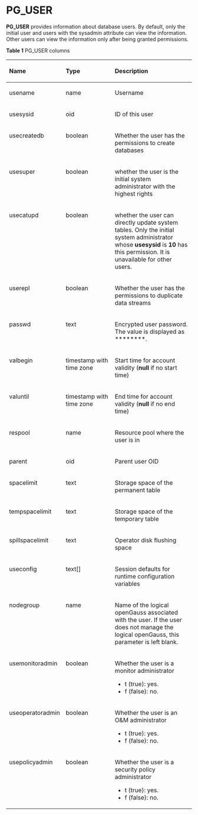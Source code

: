 # PG\_USER<a name="EN-US_TOPIC_0289900531"></a>

**PG\_USER**  provides information about database users. By default, only the initial user and users with the sysadmin attribute can view the information. Other users can view the information only after being granted permissions.

**Table  1**  PG\_USER columns

<a name="en-us_topic_0283137034_en-us_topic_0237122472_en-us_topic_0059778611_tbb0de3f5edc64a3796c5876dfe01f652"></a>
<table><thead align="left"><tr id="en-us_topic_0283137034_en-us_topic_0237122472_en-us_topic_0059778611_rae9e0e4d5d494362905b26356ea44457"><th class="cellrowborder" valign="top" width="24.68%" id="mcps1.2.4.1.1"><p id="en-us_topic_0283137034_en-us_topic_0237122472_en-us_topic_0059778611_a220949cefa3145d3b711934ffff84e08"><a name="en-us_topic_0283137034_en-us_topic_0237122472_en-us_topic_0059778611_a220949cefa3145d3b711934ffff84e08"></a><a name="en-us_topic_0283137034_en-us_topic_0237122472_en-us_topic_0059778611_a220949cefa3145d3b711934ffff84e08"></a>Name</p>
</th>
<th class="cellrowborder" valign="top" width="28.01%" id="mcps1.2.4.1.2"><p id="en-us_topic_0283137034_en-us_topic_0237122472_en-us_topic_0059778611_adb1a507cdb4d4656b875656a1d61a3a6"><a name="en-us_topic_0283137034_en-us_topic_0237122472_en-us_topic_0059778611_adb1a507cdb4d4656b875656a1d61a3a6"></a><a name="en-us_topic_0283137034_en-us_topic_0237122472_en-us_topic_0059778611_adb1a507cdb4d4656b875656a1d61a3a6"></a>Type</p>
</th>
<th class="cellrowborder" valign="top" width="47.31%" id="mcps1.2.4.1.3"><p id="en-us_topic_0283137034_en-us_topic_0237122472_en-us_topic_0059778611_ac7d5c917d14746de8839647c506ef0c8"><a name="en-us_topic_0283137034_en-us_topic_0237122472_en-us_topic_0059778611_ac7d5c917d14746de8839647c506ef0c8"></a><a name="en-us_topic_0283137034_en-us_topic_0237122472_en-us_topic_0059778611_ac7d5c917d14746de8839647c506ef0c8"></a>Description</p>
</th>
</tr>
</thead>
<tbody><tr id="en-us_topic_0283137034_en-us_topic_0237122472_en-us_topic_0059778611_rfd56622030de423da439ea47cf94a6b2"><td class="cellrowborder" valign="top" width="24.68%" headers="mcps1.2.4.1.1 "><p id="en-us_topic_0283137034_en-us_topic_0237122472_en-us_topic_0059778611_a52496876e779406d9816371b2b490faf"><a name="en-us_topic_0283137034_en-us_topic_0237122472_en-us_topic_0059778611_a52496876e779406d9816371b2b490faf"></a><a name="en-us_topic_0283137034_en-us_topic_0237122472_en-us_topic_0059778611_a52496876e779406d9816371b2b490faf"></a>usename</p>
</td>
<td class="cellrowborder" valign="top" width="28.01%" headers="mcps1.2.4.1.2 "><p id="en-us_topic_0283137034_en-us_topic_0237122472_en-us_topic_0059778611_a4e908674a9d94e5e9e1ae55a1c26e1f1"><a name="en-us_topic_0283137034_en-us_topic_0237122472_en-us_topic_0059778611_a4e908674a9d94e5e9e1ae55a1c26e1f1"></a><a name="en-us_topic_0283137034_en-us_topic_0237122472_en-us_topic_0059778611_a4e908674a9d94e5e9e1ae55a1c26e1f1"></a>name</p>
</td>
<td class="cellrowborder" valign="top" width="47.31%" headers="mcps1.2.4.1.3 "><p id="en-us_topic_0283137034_en-us_topic_0237122472_en-us_topic_0059778611_a8692f999703a412a900916f3e8767fe0"><a name="en-us_topic_0283137034_en-us_topic_0237122472_en-us_topic_0059778611_a8692f999703a412a900916f3e8767fe0"></a><a name="en-us_topic_0283137034_en-us_topic_0237122472_en-us_topic_0059778611_a8692f999703a412a900916f3e8767fe0"></a>Username</p>
</td>
</tr>
<tr id="en-us_topic_0283137034_en-us_topic_0237122472_en-us_topic_0059778611_r43145b59ce9b467fa1783ccd6091e6c0"><td class="cellrowborder" valign="top" width="24.68%" headers="mcps1.2.4.1.1 "><p id="en-us_topic_0283137034_en-us_topic_0237122472_en-us_topic_0059778611_a45c2d2d68498432aae9977d7d7e22fc1"><a name="en-us_topic_0283137034_en-us_topic_0237122472_en-us_topic_0059778611_a45c2d2d68498432aae9977d7d7e22fc1"></a><a name="en-us_topic_0283137034_en-us_topic_0237122472_en-us_topic_0059778611_a45c2d2d68498432aae9977d7d7e22fc1"></a>usesysid</p>
</td>
<td class="cellrowborder" valign="top" width="28.01%" headers="mcps1.2.4.1.2 "><p id="en-us_topic_0283137034_en-us_topic_0237122472_en-us_topic_0059778611_a323e39d2642e444fb3f401eae7c99826"><a name="en-us_topic_0283137034_en-us_topic_0237122472_en-us_topic_0059778611_a323e39d2642e444fb3f401eae7c99826"></a><a name="en-us_topic_0283137034_en-us_topic_0237122472_en-us_topic_0059778611_a323e39d2642e444fb3f401eae7c99826"></a>oid</p>
</td>
<td class="cellrowborder" valign="top" width="47.31%" headers="mcps1.2.4.1.3 "><p id="en-us_topic_0283137034_en-us_topic_0237122472_en-us_topic_0059778611_a12ec70cbdc7a42998db9211910d7d53b"><a name="en-us_topic_0283137034_en-us_topic_0237122472_en-us_topic_0059778611_a12ec70cbdc7a42998db9211910d7d53b"></a><a name="en-us_topic_0283137034_en-us_topic_0237122472_en-us_topic_0059778611_a12ec70cbdc7a42998db9211910d7d53b"></a>ID of this user</p>
</td>
</tr>
<tr id="en-us_topic_0283137034_en-us_topic_0237122472_en-us_topic_0059778611_r1f3389ea79e54ae9a669b3b28f69efb6"><td class="cellrowborder" valign="top" width="24.68%" headers="mcps1.2.4.1.1 "><p id="en-us_topic_0283137034_en-us_topic_0237122472_en-us_topic_0059778611_aca01a74838af43f7b8a4461931d9fb44"><a name="en-us_topic_0283137034_en-us_topic_0237122472_en-us_topic_0059778611_aca01a74838af43f7b8a4461931d9fb44"></a><a name="en-us_topic_0283137034_en-us_topic_0237122472_en-us_topic_0059778611_aca01a74838af43f7b8a4461931d9fb44"></a>usecreatedb</p>
</td>
<td class="cellrowborder" valign="top" width="28.01%" headers="mcps1.2.4.1.2 "><p id="zh-cn_topic_0283137034_zh-cn_topic_0237122472_zh-cn_topic_0059778611_a1055eb394a74431cada088d471d8bea0"><a name="zh-cn_topic_0283137034_zh-cn_topic_0237122472_zh-cn_topic_0059778611_a1055eb394a74431cada088d471d8bea0"></a><a name="zh-cn_topic_0283137034_zh-cn_topic_0237122472_zh-cn_topic_0059778611_a1055eb394a74431cada088d471d8bea0"></a><span id="zh-cn_topic_0283137034_zh-cn_topic_0237122472_text1096519713102"><a name="zh-cn_topic_0283137034_zh-cn_topic_0237122472_text1096519713102"></a><a name="zh-cn_topic_0283137034_zh-cn_topic_0237122472_text1096519713102"></a>boolean</span></p>
</td>
<td class="cellrowborder" valign="top" width="47.31%" headers="mcps1.2.4.1.3 "><p id="en-us_topic_0283137034_en-us_topic_0237122472_en-us_topic_0059778611_abf92a1964d8448089b988cd5432c88a2"><a name="en-us_topic_0283137034_en-us_topic_0237122472_en-us_topic_0059778611_abf92a1964d8448089b988cd5432c88a2"></a><a name="en-us_topic_0283137034_en-us_topic_0237122472_en-us_topic_0059778611_abf92a1964d8448089b988cd5432c88a2"></a>Whether the user has the permissions to create databases</p>
</td>
</tr>
<tr id="en-us_topic_0283137034_en-us_topic_0237122472_en-us_topic_0059778611_refee702064af4f809eb7205bc5136a90"><td class="cellrowborder" valign="top" width="24.68%" headers="mcps1.2.4.1.1 "><p id="en-us_topic_0283137034_en-us_topic_0237122472_en-us_topic_0059778611_a006290e5015b42eabd54ffd8384803d8"><a name="en-us_topic_0283137034_en-us_topic_0237122472_en-us_topic_0059778611_a006290e5015b42eabd54ffd8384803d8"></a><a name="en-us_topic_0283137034_en-us_topic_0237122472_en-us_topic_0059778611_a006290e5015b42eabd54ffd8384803d8"></a>usesuper</p>
</td>
<td class="cellrowborder" valign="top" width="28.01%" headers="mcps1.2.4.1.2 "><p id="zh-cn_topic_0283137034_zh-cn_topic_0237122472_zh-cn_topic_0059778611_a9a4fc10468ef45d09d812584d530c057"><a name="zh-cn_topic_0283137034_zh-cn_topic_0237122472_zh-cn_topic_0059778611_a9a4fc10468ef45d09d812584d530c057"></a><a name="zh-cn_topic_0283137034_zh-cn_topic_0237122472_zh-cn_topic_0059778611_a9a4fc10468ef45d09d812584d530c057"></a><span id="text143929514469"><a name="text143929514469"></a><a name="text143929514469"></a>boolean</span></p>
</td>
<td class="cellrowborder" valign="top" width="47.31%" headers="mcps1.2.4.1.3 "><p id="en-us_topic_0283137034_en-us_topic_0237122472_en-us_topic_0059778611_aba6156b2dc064cd095bff87af63fad1b"><a name="en-us_topic_0283137034_en-us_topic_0237122472_en-us_topic_0059778611_aba6156b2dc064cd095bff87af63fad1b"></a><a name="en-us_topic_0283137034_en-us_topic_0237122472_en-us_topic_0059778611_aba6156b2dc064cd095bff87af63fad1b"></a>whether the user is the initial system administrator with the highest rights</p>
</td>
</tr>
<tr id="en-us_topic_0283137034_en-us_topic_0237122472_en-us_topic_0059778611_ra849cce9d7bb4e62801388bcf330fe37"><td class="cellrowborder" valign="top" width="24.68%" headers="mcps1.2.4.1.1 "><p id="en-us_topic_0283137034_en-us_topic_0237122472_en-us_topic_0059778611_a508cc43912c44891bb5944f9c64677ed"><a name="en-us_topic_0283137034_en-us_topic_0237122472_en-us_topic_0059778611_a508cc43912c44891bb5944f9c64677ed"></a><a name="en-us_topic_0283137034_en-us_topic_0237122472_en-us_topic_0059778611_a508cc43912c44891bb5944f9c64677ed"></a>usecatupd</p>
</td>
<td class="cellrowborder" valign="top" width="28.01%" headers="mcps1.2.4.1.2 "><p id="zh-cn_topic_0283137034_zh-cn_topic_0237122472_zh-cn_topic_0059778611_ad66f409d390c42ac94d062f5cb4aaa5b"><a name="zh-cn_topic_0283137034_zh-cn_topic_0237122472_zh-cn_topic_0059778611_ad66f409d390c42ac94d062f5cb4aaa5b"></a><a name="zh-cn_topic_0283137034_zh-cn_topic_0237122472_zh-cn_topic_0059778611_ad66f409d390c42ac94d062f5cb4aaa5b"></a><span id="text13970952194617"><a name="text13970952194617"></a><a name="text13970952194617"></a>boolean</span></p>
</td>
<td class="cellrowborder" valign="top" width="47.31%" headers="mcps1.2.4.1.3 "><p id="en-us_topic_0283137034_en-us_topic_0237122472_en-us_topic_0059778259_a99ef9ae1689f41f1ac8d15338dd526ae"><a name="en-us_topic_0283137034_en-us_topic_0237122472_en-us_topic_0059778259_a99ef9ae1689f41f1ac8d15338dd526ae"></a><a name="en-us_topic_0283137034_en-us_topic_0237122472_en-us_topic_0059778259_a99ef9ae1689f41f1ac8d15338dd526ae"></a>whether the user can directly update system tables. Only the initial system administrator whose <strong id="en-us_topic_0237122472_b196341522447"><a name="en-us_topic_0237122472_b196341522447"></a><a name="en-us_topic_0237122472_b196341522447"></a>usesysid</strong> is <strong id="en-us_topic_0237122472_b126341124443"><a name="en-us_topic_0237122472_b126341124443"></a><a name="en-us_topic_0237122472_b126341124443"></a>10</strong> has this permission. It is unavailable for other users.</p>
</td>
</tr>
<tr id="en-us_topic_0283137034_en-us_topic_0237122472_en-us_topic_0059778611_r32778ede7f9e4abc99d8d4faaa68de94"><td class="cellrowborder" valign="top" width="24.68%" headers="mcps1.2.4.1.1 "><p id="en-us_topic_0283137034_en-us_topic_0237122472_en-us_topic_0059778611_a01ea128194444831b2f0d932c74b1d0d"><a name="en-us_topic_0283137034_en-us_topic_0237122472_en-us_topic_0059778611_a01ea128194444831b2f0d932c74b1d0d"></a><a name="en-us_topic_0283137034_en-us_topic_0237122472_en-us_topic_0059778611_a01ea128194444831b2f0d932c74b1d0d"></a>userepl</p>
</td>
<td class="cellrowborder" valign="top" width="28.01%" headers="mcps1.2.4.1.2 "><p id="zh-cn_topic_0283137034_zh-cn_topic_0237122472_zh-cn_topic_0059778611_a7a973664a8934e3ea8530f63e56fc4dd"><a name="zh-cn_topic_0283137034_zh-cn_topic_0237122472_zh-cn_topic_0059778611_a7a973664a8934e3ea8530f63e56fc4dd"></a><a name="zh-cn_topic_0283137034_zh-cn_topic_0237122472_zh-cn_topic_0059778611_a7a973664a8934e3ea8530f63e56fc4dd"></a><span id="text1448018559462"><a name="text1448018559462"></a><a name="text1448018559462"></a>boolean</span></p>
</td>
<td class="cellrowborder" valign="top" width="47.31%" headers="mcps1.2.4.1.3 "><p id="en-us_topic_0283137034_en-us_topic_0237122472_en-us_topic_0059778611_a896a562703c14119b20bbdcdc439af33"><a name="en-us_topic_0283137034_en-us_topic_0237122472_en-us_topic_0059778611_a896a562703c14119b20bbdcdc439af33"></a><a name="en-us_topic_0283137034_en-us_topic_0237122472_en-us_topic_0059778611_a896a562703c14119b20bbdcdc439af33"></a>Whether the user has the permissions to duplicate data streams</p>
</td>
</tr>
<tr id="en-us_topic_0283137034_en-us_topic_0237122472_en-us_topic_0059778611_r87612409a14045169b9f7d697a6dee0a"><td class="cellrowborder" valign="top" width="24.68%" headers="mcps1.2.4.1.1 "><p id="en-us_topic_0283137034_en-us_topic_0237122472_en-us_topic_0059778611_a2a39e2a78cf6452bbd44cc3e93492576"><a name="en-us_topic_0283137034_en-us_topic_0237122472_en-us_topic_0059778611_a2a39e2a78cf6452bbd44cc3e93492576"></a><a name="en-us_topic_0283137034_en-us_topic_0237122472_en-us_topic_0059778611_a2a39e2a78cf6452bbd44cc3e93492576"></a>passwd</p>
</td>
<td class="cellrowborder" valign="top" width="28.01%" headers="mcps1.2.4.1.2 "><p id="en-us_topic_0283137034_en-us_topic_0237122472_en-us_topic_0059778611_a8b4cc867699c4b8796a4dd73416f6ee2"><a name="en-us_topic_0283137034_en-us_topic_0237122472_en-us_topic_0059778611_a8b4cc867699c4b8796a4dd73416f6ee2"></a><a name="en-us_topic_0283137034_en-us_topic_0237122472_en-us_topic_0059778611_a8b4cc867699c4b8796a4dd73416f6ee2"></a>text</p>
</td>
<td class="cellrowborder" valign="top" width="47.31%" headers="mcps1.2.4.1.3 "><p id="en-us_topic_0283137034_en-us_topic_0237122472_en-us_topic_0059778611_a5b32e0f52ab948f4b84d2e41428161e1"><a name="en-us_topic_0283137034_en-us_topic_0237122472_en-us_topic_0059778611_a5b32e0f52ab948f4b84d2e41428161e1"></a><a name="en-us_topic_0283137034_en-us_topic_0237122472_en-us_topic_0059778611_a5b32e0f52ab948f4b84d2e41428161e1"></a>Encrypted user password. The value is displayed as ********.</p>
</td>
</tr>
<tr id="en-us_topic_0283137034_en-us_topic_0237122472_en-us_topic_0059778611_r69d39d638a6846589103afde65539fac"><td class="cellrowborder" valign="top" width="24.68%" headers="mcps1.2.4.1.1 "><p id="en-us_topic_0283137034_en-us_topic_0237122472_en-us_topic_0059778611_a963a714a523a429794e7a29634df10e1"><a name="en-us_topic_0283137034_en-us_topic_0237122472_en-us_topic_0059778611_a963a714a523a429794e7a29634df10e1"></a><a name="en-us_topic_0283137034_en-us_topic_0237122472_en-us_topic_0059778611_a963a714a523a429794e7a29634df10e1"></a>valbegin</p>
</td>
<td class="cellrowborder" valign="top" width="28.01%" headers="mcps1.2.4.1.2 "><p id="en-us_topic_0283137034_en-us_topic_0237122472_en-us_topic_0059778611_a14808ae5a3ad40058710710d6ae06d1d"><a name="en-us_topic_0283137034_en-us_topic_0237122472_en-us_topic_0059778611_a14808ae5a3ad40058710710d6ae06d1d"></a><a name="en-us_topic_0283137034_en-us_topic_0237122472_en-us_topic_0059778611_a14808ae5a3ad40058710710d6ae06d1d"></a>timestamp with time zone</p>
</td>
<td class="cellrowborder" valign="top" width="47.31%" headers="mcps1.2.4.1.3 "><p id="en-us_topic_0283137034_en-us_topic_0237122472_en-us_topic_0059778611_a5ea29aede65240fbbca655a872762360"><a name="en-us_topic_0283137034_en-us_topic_0237122472_en-us_topic_0059778611_a5ea29aede65240fbbca655a872762360"></a><a name="en-us_topic_0283137034_en-us_topic_0237122472_en-us_topic_0059778611_a5ea29aede65240fbbca655a872762360"></a>Start time for account validity (<strong id="en-us_topic_0237122472_b19639921446"><a name="en-us_topic_0237122472_b19639921446"></a><a name="en-us_topic_0237122472_b19639921446"></a>null</strong> if no start time)</p>
</td>
</tr>
<tr id="en-us_topic_0283137034_en-us_topic_0237122472_en-us_topic_0059778611_r156e6dba3d1a47df97f457a9daea27ca"><td class="cellrowborder" valign="top" width="24.68%" headers="mcps1.2.4.1.1 "><p id="en-us_topic_0283137034_en-us_topic_0237122472_en-us_topic_0059778611_a8ccd57fc59b54ea4b2507b7aa4b6fe0f"><a name="en-us_topic_0283137034_en-us_topic_0237122472_en-us_topic_0059778611_a8ccd57fc59b54ea4b2507b7aa4b6fe0f"></a><a name="en-us_topic_0283137034_en-us_topic_0237122472_en-us_topic_0059778611_a8ccd57fc59b54ea4b2507b7aa4b6fe0f"></a>valuntil</p>
</td>
<td class="cellrowborder" valign="top" width="28.01%" headers="mcps1.2.4.1.2 "><p id="en-us_topic_0283137034_en-us_topic_0237122472_en-us_topic_0059778611_afe228ae5fd3d40c88605fefdbe225b43"><a name="en-us_topic_0283137034_en-us_topic_0237122472_en-us_topic_0059778611_afe228ae5fd3d40c88605fefdbe225b43"></a><a name="en-us_topic_0283137034_en-us_topic_0237122472_en-us_topic_0059778611_afe228ae5fd3d40c88605fefdbe225b43"></a>timestamp with time zone</p>
</td>
<td class="cellrowborder" valign="top" width="47.31%" headers="mcps1.2.4.1.3 "><p id="en-us_topic_0283137034_en-us_topic_0237122472_en-us_topic_0059778611_a5fd05a5916c14c3a9f5d32a66ce0def0"><a name="en-us_topic_0283137034_en-us_topic_0237122472_en-us_topic_0059778611_a5fd05a5916c14c3a9f5d32a66ce0def0"></a><a name="en-us_topic_0283137034_en-us_topic_0237122472_en-us_topic_0059778611_a5fd05a5916c14c3a9f5d32a66ce0def0"></a>End time for account validity (<strong id="en-us_topic_0237122472_b15640182114416"><a name="en-us_topic_0237122472_b15640182114416"></a><a name="en-us_topic_0237122472_b15640182114416"></a>null</strong> if no end time)</p>
</td>
</tr>
<tr id="en-us_topic_0283137034_en-us_topic_0237122472_en-us_topic_0059778611_ra43812e91f80430883bc4a793ca003ca"><td class="cellrowborder" valign="top" width="24.68%" headers="mcps1.2.4.1.1 "><p id="en-us_topic_0283137034_en-us_topic_0237122472_en-us_topic_0059778611_aae6e5484e9514ac4b8d9afe4a092aac8"><a name="en-us_topic_0283137034_en-us_topic_0237122472_en-us_topic_0059778611_aae6e5484e9514ac4b8d9afe4a092aac8"></a><a name="en-us_topic_0283137034_en-us_topic_0237122472_en-us_topic_0059778611_aae6e5484e9514ac4b8d9afe4a092aac8"></a>respool</p>
</td>
<td class="cellrowborder" valign="top" width="28.01%" headers="mcps1.2.4.1.2 "><p id="en-us_topic_0283137034_en-us_topic_0237122472_en-us_topic_0059778611_a341c1e567e9c46c19d19ebdfc03d5d65"><a name="en-us_topic_0283137034_en-us_topic_0237122472_en-us_topic_0059778611_a341c1e567e9c46c19d19ebdfc03d5d65"></a><a name="en-us_topic_0283137034_en-us_topic_0237122472_en-us_topic_0059778611_a341c1e567e9c46c19d19ebdfc03d5d65"></a>name</p>
</td>
<td class="cellrowborder" valign="top" width="47.31%" headers="mcps1.2.4.1.3 "><p id="en-us_topic_0283137034_en-us_topic_0237122472_en-us_topic_0059778611_ad016eccebf554befbe40cfddb03fd058"><a name="en-us_topic_0283137034_en-us_topic_0237122472_en-us_topic_0059778611_ad016eccebf554befbe40cfddb03fd058"></a><a name="en-us_topic_0283137034_en-us_topic_0237122472_en-us_topic_0059778611_ad016eccebf554befbe40cfddb03fd058"></a>Resource pool where the user is in</p>
</td>
</tr>
<tr id="en-us_topic_0283137034_en-us_topic_0237122472_en-us_topic_0059778611_row383068515643"><td class="cellrowborder" valign="top" width="24.68%" headers="mcps1.2.4.1.1 "><p id="en-us_topic_0283137034_en-us_topic_0237122472_en-us_topic_0059778611_p4185010015643"><a name="en-us_topic_0283137034_en-us_topic_0237122472_en-us_topic_0059778611_p4185010015643"></a><a name="en-us_topic_0283137034_en-us_topic_0237122472_en-us_topic_0059778611_p4185010015643"></a>parent</p>
</td>
<td class="cellrowborder" valign="top" width="28.01%" headers="mcps1.2.4.1.2 "><p id="en-us_topic_0283137034_en-us_topic_0237122472_en-us_topic_0059778611_p3441490215643"><a name="en-us_topic_0283137034_en-us_topic_0237122472_en-us_topic_0059778611_p3441490215643"></a><a name="en-us_topic_0283137034_en-us_topic_0237122472_en-us_topic_0059778611_p3441490215643"></a>oid</p>
</td>
<td class="cellrowborder" valign="top" width="47.31%" headers="mcps1.2.4.1.3 "><p id="en-us_topic_0283137034_en-us_topic_0237122472_en-us_topic_0059778611_p3614369315643"><a name="en-us_topic_0283137034_en-us_topic_0237122472_en-us_topic_0059778611_p3614369315643"></a><a name="en-us_topic_0283137034_en-us_topic_0237122472_en-us_topic_0059778611_p3614369315643"></a>Parent user OID</p>
</td>
</tr>
<tr id="en-us_topic_0283137034_en-us_topic_0237122472_en-us_topic_0059778611_row461410491579"><td class="cellrowborder" valign="top" width="24.68%" headers="mcps1.2.4.1.1 "><p id="en-us_topic_0283137034_en-us_topic_0237122472_en-us_topic_0059778611_p464374871579"><a name="en-us_topic_0283137034_en-us_topic_0237122472_en-us_topic_0059778611_p464374871579"></a><a name="en-us_topic_0283137034_en-us_topic_0237122472_en-us_topic_0059778611_p464374871579"></a>spacelimit</p>
</td>
<td class="cellrowborder" valign="top" width="28.01%" headers="mcps1.2.4.1.2 "><p id="en-us_topic_0283137034_en-us_topic_0237122472_en-us_topic_0059778611_p33400731579"><a name="en-us_topic_0283137034_en-us_topic_0237122472_en-us_topic_0059778611_p33400731579"></a><a name="en-us_topic_0283137034_en-us_topic_0237122472_en-us_topic_0059778611_p33400731579"></a>text</p>
</td>
<td class="cellrowborder" valign="top" width="47.31%" headers="mcps1.2.4.1.3 "><p id="en-us_topic_0283137034_en-us_topic_0237122472_en-us_topic_0059778611_p21104791579"><a name="en-us_topic_0283137034_en-us_topic_0237122472_en-us_topic_0059778611_p21104791579"></a><a name="en-us_topic_0283137034_en-us_topic_0237122472_en-us_topic_0059778611_p21104791579"></a>Storage space of the permanent table</p>
</td>
</tr>
<tr id="en-us_topic_0283137034_en-us_topic_0237122472_row16589194104013"><td class="cellrowborder" valign="top" width="24.68%" headers="mcps1.2.4.1.1 "><p id="en-us_topic_0283137034_en-us_topic_0237122472_p1158910404014"><a name="en-us_topic_0283137034_en-us_topic_0237122472_p1158910404014"></a><a name="en-us_topic_0283137034_en-us_topic_0237122472_p1158910404014"></a>tempspacelimit</p>
</td>
<td class="cellrowborder" valign="top" width="28.01%" headers="mcps1.2.4.1.2 "><p id="en-us_topic_0283137034_en-us_topic_0237122472_p14589940409"><a name="en-us_topic_0283137034_en-us_topic_0237122472_p14589940409"></a><a name="en-us_topic_0283137034_en-us_topic_0237122472_p14589940409"></a>text</p>
</td>
<td class="cellrowborder" valign="top" width="47.31%" headers="mcps1.2.4.1.3 "><p id="en-us_topic_0283137034_en-us_topic_0237122472_p55891049404"><a name="en-us_topic_0283137034_en-us_topic_0237122472_p55891049404"></a><a name="en-us_topic_0283137034_en-us_topic_0237122472_p55891049404"></a>Storage space of the temporary table</p>
</td>
</tr>
<tr id="en-us_topic_0283137034_en-us_topic_0237122472_row17231359408"><td class="cellrowborder" valign="top" width="24.68%" headers="mcps1.2.4.1.1 "><p id="en-us_topic_0283137034_en-us_topic_0237122472_p4231456405"><a name="en-us_topic_0283137034_en-us_topic_0237122472_p4231456405"></a><a name="en-us_topic_0283137034_en-us_topic_0237122472_p4231456405"></a>spillspacelimit</p>
</td>
<td class="cellrowborder" valign="top" width="28.01%" headers="mcps1.2.4.1.2 "><p id="en-us_topic_0283137034_en-us_topic_0237122472_p42313524017"><a name="en-us_topic_0283137034_en-us_topic_0237122472_p42313524017"></a><a name="en-us_topic_0283137034_en-us_topic_0237122472_p42313524017"></a>text</p>
</td>
<td class="cellrowborder" valign="top" width="47.31%" headers="mcps1.2.4.1.3 "><p id="en-us_topic_0283137034_en-us_topic_0237122472_p6231594013"><a name="en-us_topic_0283137034_en-us_topic_0237122472_p6231594013"></a><a name="en-us_topic_0283137034_en-us_topic_0237122472_p6231594013"></a>Operator disk flushing space</p>
</td>
</tr>
<tr id="en-us_topic_0283137034_en-us_topic_0237122472_en-us_topic_0059778611_r795fec510dd14dd8bcf8b359421b619c"><td class="cellrowborder" valign="top" width="24.68%" headers="mcps1.2.4.1.1 "><p id="en-us_topic_0283137034_en-us_topic_0237122472_en-us_topic_0059778611_a74632df9487d4c4bb1e06774daf81d1c"><a name="en-us_topic_0283137034_en-us_topic_0237122472_en-us_topic_0059778611_a74632df9487d4c4bb1e06774daf81d1c"></a><a name="en-us_topic_0283137034_en-us_topic_0237122472_en-us_topic_0059778611_a74632df9487d4c4bb1e06774daf81d1c"></a>useconfig</p>
</td>
<td class="cellrowborder" valign="top" width="28.01%" headers="mcps1.2.4.1.2 "><p id="en-us_topic_0283137034_en-us_topic_0237122472_en-us_topic_0059778611_a4616d729ddcc41adba8d644b2fa1e0f1"><a name="en-us_topic_0283137034_en-us_topic_0237122472_en-us_topic_0059778611_a4616d729ddcc41adba8d644b2fa1e0f1"></a><a name="en-us_topic_0283137034_en-us_topic_0237122472_en-us_topic_0059778611_a4616d729ddcc41adba8d644b2fa1e0f1"></a>text[]</p>
</td>
<td class="cellrowborder" valign="top" width="47.31%" headers="mcps1.2.4.1.3 "><p id="en-us_topic_0283137034_en-us_topic_0237122472_en-us_topic_0059778611_af38085fb2e844f6c94bd332dcca0903e"><a name="en-us_topic_0283137034_en-us_topic_0237122472_en-us_topic_0059778611_af38085fb2e844f6c94bd332dcca0903e"></a><a name="en-us_topic_0283137034_en-us_topic_0237122472_en-us_topic_0059778611_af38085fb2e844f6c94bd332dcca0903e"></a>Session defaults for runtime configuration variables</p>
</td>
</tr>
<tr id="en-us_topic_0283137034_en-us_topic_0237122472_row3383125316230"><td class="cellrowborder" valign="top" width="24.68%" headers="mcps1.2.4.1.1 "><p id="en-us_topic_0283137034_en-us_topic_0237122472_p038365316230"><a name="en-us_topic_0283137034_en-us_topic_0237122472_p038365316230"></a><a name="en-us_topic_0283137034_en-us_topic_0237122472_p038365316230"></a>nodegroup</p>
</td>
<td class="cellrowborder" valign="top" width="28.01%" headers="mcps1.2.4.1.2 "><p id="en-us_topic_0283137034_en-us_topic_0237122472_p1638355314230"><a name="en-us_topic_0283137034_en-us_topic_0237122472_p1638355314230"></a><a name="en-us_topic_0283137034_en-us_topic_0237122472_p1638355314230"></a>name</p>
</td>
<td class="cellrowborder" valign="top" width="47.31%" headers="mcps1.2.4.1.3 "><p id="en-us_topic_0283137034_en-us_topic_0237122472_p23836535234"><a name="en-us_topic_0283137034_en-us_topic_0237122472_p23836535234"></a><a name="en-us_topic_0283137034_en-us_topic_0237122472_p23836535234"></a>Name of the logical <span id="text179123126198"><a name="text179123126198"></a><a name="text179123126198"></a>openGauss</span> associated with the user. If the user does not manage the logical <span id="text1741521935"><a name="text1741521935"></a><a name="text1741521935"></a>openGauss</span>, this parameter is left blank.</p>
</td>
</tr>
<tr id="row5334173912326"><td class="cellrowborder" valign="top" width="24.68%" headers="mcps1.2.4.1.1 "><p id="p20734171716349"><a name="p20734171716349"></a><a name="p20734171716349"></a>usemonitoradmin</p>
</td>
<td class="cellrowborder" valign="top" width="28.01%" headers="mcps1.2.4.1.2 "><p id="p147341175341"><a name="p147341175341"></a><a name="p147341175341"></a>boolean</p>
</td>
<td class="cellrowborder" valign="top" width="47.31%" headers="mcps1.2.4.1.3 "><p id="p157342017173418"><a name="p157342017173418"></a><a name="p157342017173418"></a>Whether the user is a monitor administrator</p>
<a name="ul1563875913503"></a><a name="ul1563875913503"></a><ul id="ul1563875913503"><li>t (true): yes. </li><li>f (false): no.</li></ul>
</td>
</tr>
<tr id="row204785368321"><td class="cellrowborder" valign="top" width="24.68%" headers="mcps1.2.4.1.1 "><p id="p8605142113413"><a name="p8605142113413"></a><a name="p8605142113413"></a>useoperatoradmin</p>
</td>
<td class="cellrowborder" valign="top" width="28.01%" headers="mcps1.2.4.1.2 "><p id="p56055217340"><a name="p56055217340"></a><a name="p56055217340"></a>boolean</p>
</td>
<td class="cellrowborder" valign="top" width="47.31%" headers="mcps1.2.4.1.3 "><p id="p3605152143417"><a name="p3605152143417"></a><a name="p3605152143417"></a>Whether the user is an O&M administrator</p>
<a name="ul694311013516"></a><a name="ul694311013516"></a><ul id="ul694311013516"><li>t (true): yes. </li><li>f (false): no.</li></ul>
</td>
</tr>
<tr id="row1931123313220"><td class="cellrowborder" valign="top" width="24.68%" headers="mcps1.2.4.1.1 "><p id="p82201725103415"><a name="p82201725103415"></a><a name="p82201725103415"></a>usepolicyadmin</p>
</td>
<td class="cellrowborder" valign="top" width="28.01%" headers="mcps1.2.4.1.2 "><p id="p522017252344"><a name="p522017252344"></a><a name="p522017252344"></a>boolean</p>
</td>
<td class="cellrowborder" valign="top" width="47.31%" headers="mcps1.2.4.1.3 "><p id="p522192513342"><a name="p522192513342"></a><a name="p522192513342"></a>Whether the user is a security policy administrator</p>
<a name="ul18625455118"></a><a name="ul18625455118"></a><ul id="ul18625455118"><li>t (true): yes. </li><li>f (false): no.</li></ul>
</td>
</tr>
</tbody>
</table>
